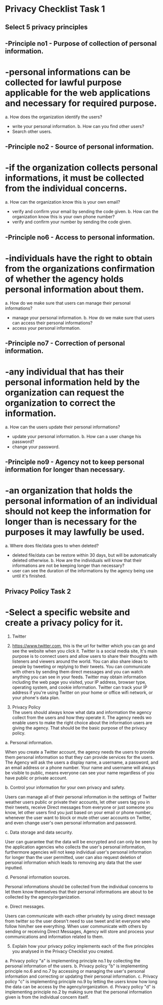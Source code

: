 # Privacy Checklist Task 1 


## Select 5 privacy principles 

## -Principle no1 - Purpose of collection of personal information.
 # -personal informations can be collected for lawful purpose applicable for the web applications and necessary for required purpose.

 a. How does the organization identify the users?
- write your personal information.
 b. How can you find other users?
- Search other users.

## -Principle no2 - Source of personal information.
 # -if the organization collects personal informations, it must be collected from the individual concerns.

 a. How can the organization know this is your own email?
- verify and confirm your email by sending the code given.
 b. How can the organization know this is your own phone number?
- verify and confirm your number by sending the code given.

## -Principle no6 - Access to personal information.
 # -individuals have the right to obtain from the organizations confirmation of whether the agency holds personal information about them.
 
 a. How do we make sure that users can manage their personal informations?
- manage your personal information.
 b. How do we make sure that users can access their personal informations?
- access your personal information.

## -Principle no7 - Correction of personal information.
 # -any individual that has their personal information held by the organization can request the organization to correct the information.

 a. How can the users update their personal informations?
- update your personal information.
 b. How can a user change his password?
- change your password.

## -Principle no9 - Agency not to keep personal information for longer than necessary.
 # -an organization that holds the personal information of an individual should not keep the information for longer than is necessary for the purposes it may lawfully be used.

 a. Where does file/data goes to when deleted?
- deleted file/data can be restore within 30 days, but will be automatically deleted otherwise.
 b. How are the individuals will know that their informations are not be keeping longer than necessary?
- user can see the duration of the informations by the agency being use until it's finished.





## Privacy Policy Task 2

 # -Select a specific website and create a privacy policy for it.

 1. Twitter
 2. https://www.twitter.com, this is the url for twitter which you can go and see the website when you click it.
    Twitter is a social media site, It's main purpose is to connect users and allow users to share their thoughts with listeners and viewers around the world. You can also share ideas to people by tweeting or replying to their tweets. You can communicate with others by sending them direct messages and you can watch anything you can see in your feeds.
    Twitter may obtain information including the web page you visited, your IP address, browser type, operating system, and cookie information. Twitter can track your IP address if you're using Twitter on your home or office wifi network, or your phone's data plan. 
    
 3. Privacy Policy   
    The users should always know what data and information the agency collect from the users and how they operate it. The agency needs wo enable users to make the right choice about the information users are giving the agency. That should be the basic purpose of the privacy policy.

 a. Personal information.
    
   When you create a Twitter account, the agency needs the users to provide them personal information so that they can provide services for the users. The Agency will ask the users a display name, a username, a password, and an email address or a phone number. Your name and username will always be visible to public, means everyone can see your name regardless of you have public or private account. 
    
 b. Control your information for your own privacy and safety.

   Users can manage all of their personal information in the settings of Twitter weather users public or private their accounts, let other users tag you in their tweets, receive Direct messages from everyone or just someone you know, let other users find you just based on your email or phone number, whenever the user want to block or mute other user accounts on Twitter, and even change user's own personal information and password.

 c. Data storage and data security.

   User can guarantee that the data will be encrypted and can only be seen by the application agencies who collects the user's personal information, furthermore agencies will not keep individual user's personal information for longer than the user permitted, user can also request deletion of personal information which leads to removing any data that the user inputted.
   
 d. Personal information sources.

   Personal informations should be collected from the individual concerns to let them know themselves that their personal informations are about to be collected by the agency/organization. 

 e. Direct messages.
 
   Users can communicate with each other privately by using direct message from twitter so the user doesn't need to use tweet and let everyone who follow him/her see everything. When user communicate with others by sending or receiving Direct Messages, Agency will store and process your communications and information related to them.

 5. Explain how your privacy policy implements each of the five principles you analysed in the Privacy Checklist you created.

  a. Privacy policy "a" is implementing principle no.1 by collecting the personal information of the users.
  b. Privacy policy "b" is implementing principle no.6 and no.7 by accessing or managing the user's personal information and correcting or updating their personal information.
  c. Privacy policy "c" is implementing principle no.9 by letting the users know how long the data can be access by the agency/organization.
  d. Privacy policy "d" is implementing principle no.2 by making sure that the personal information given is from the individual concern itself.
  
  
  
  









